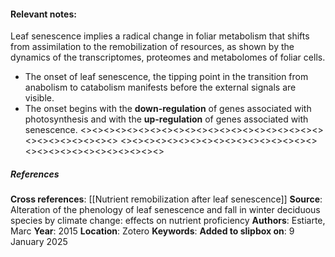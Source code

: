#### **Relevant notes**:
Leaf senescence implies a radical change in foliar metabolism that shifts from assimilation to the remobilization of resources, as shown by the dynamics of the transcriptomes, proteomes and metabolomes of foliar cells. 
- The onset of leaf senescence, the tipping point in the transition from anabolism to catabolism manifests before the external signals are visible. 
- The onset begins with the **down-regulation** of genes associated with photosynthesis and with the **up-regulation** of genes associated with senescence.
<><><><><><><><><><><><><><><><><><><><><><><><><><><><><>
<><><><><><><><><><><><><><><><><><><><><><><><><><><><><>
##### References
**Cross references**: 
[[Nutrient remobilization after leaf senescence]]
**Source**: Alteration of the phenology of leaf senescence and fall in winter deciduous species by climate change: effects on nutrient proficiency
**Authors**: Estiarte, Marc
**Year**: 2015
**Location**: Zotero
**Keywords**:
**Added to slipbox on**: 9 January 2025
